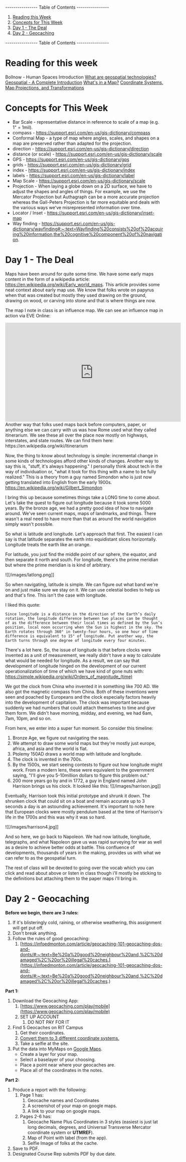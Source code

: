 ---------------- Table of Contents ---------------- 

1. [Reading this Week](#reading)
2. [Concepts for This Week](#thisweek)
3. [Day 1 - The Deal](#day1)
4. [Day 2 - Geocaching](#day2)

---------------- Table of Contents ---------------- 
# <a id="reading"></a>Reading for this week
Bollnow - Human Spaces Introduction
[What are geospatial technologies?](https://www.aaas.org/programs/scientific-responsibility-human-rights-law/overview-geospatial-project#:~:text=Geospatial%20technologies%20is%20a%20term,were%20drawn%20in%20prehistoric%20times.)
[Geospatial - A Complete Introduction](https://www.heavy.ai/learn/geospatial#:~:text=Geospatial%20technology%20is%20used%20to,environmental%20events%20and%20socioeconomic%20trends.)
[What's in a Map?](https://www.geographyrealm.com/whats-in-a-map/)
[Coordinate Systems, Map Projections, and Transformations](https://pro.arcgis.com/en/pro-app/3.1/help/mapping/properties/coordinate-systems-and-projections.htm#:~:text=Geographic%20coordinate%20systems%20(GCS)%20are,latitude%20(y%2Dcoordinates).)
# <a id = "thisweek"></a>Concepts for This Week 
* Bar Scale - representative distance in reference to scale of a map (e.g. 1" = 1mil). 
* compass -  https://support.esri.com/en-us/gis-dictionary/compass
* Conformal Map - a type of map where angles, scales, and shapes on a map are preserved rather than adapted for the projection.
* direction -  https://support.esri.com/en-us/gis-dictionary/direction
* distance (or scale) - https://support.esri.com/en-us/gis-dictionary/scale
* GPS - https://support.esri.com/en-us/gis-dictionary/gps
* grids - https://support.esri.com/en-us/gis-dictionary/grid
* index - https://support.esri.com/en-us/gis-dictionary/index
* labels -  https://support.esri.com/en-us/gis-dictionary/label
* Map Scale - https://support.esri.com/en-us/gis-dictionary/scale
* Projection - When laying a globe down on a 2D surface, we have to adjust the shapes and angles of things. For example, we use the Mercator Projection but Authagraph can be a more accurate projection whereas the Gall-Peters Projection is far more equitable and deals with the various ways we've misrepresented information over time.
* Locator / Inset - https://support.esri.com/en-us/gis-dictionary/inset-map
* Way finding - https://support.esri.com/en-us/gis-dictionary/wayfinding#:~:text=Wayfinding%20consists%20of%20acquiring%20information,the%20cognitive%20component%20of%20navigation.

# <a id = "day1"></a>Day 1 - The Deal
Maps have been around for quite some time. We have some early maps content in the form of a wikipedia article: https://en.wikipedia.org/wiki/Early_world_maps. This article provides some neat context about early map use. We know that folks wrote on papyrus when that was created but mostly they used drawing on the ground, drawing on wood, or carving into stone and that is where things are now. 

The map I note in class is an influence map. We can see an influence map in action via EVE Online:
<iframe width="560" height="315" src="https://www.youtube.com/embed/JyQOhZYRswc?si=FXj1Mreg-Y5OB3Rz" title="YouTube video player" frameborder="0" allow="accelerometer; autoplay; clipboard-write; encrypted-media; gyroscope; picture-in-picture; web-share" allowfullscreen></iframe> 
Another way that folks used maps back before computers, paper, or anything else we can carry with us was how Rome used what they called itinerarium. We see these all over the place now mostly on highways, interstates, and state routes. We can find them here: https://en.wikipedia.org/wiki/Itinerarium

Now, the thing to know about technology is simple: incremental change in some kinds of technologies afford other kinds of changes. Another way to say this is, "stuff, it's always happening." I personally think about tech in the way of individuation or, "what it took for this thing with a name to be fully realized." This is a theory from a guy named Simondon who is just now getting translated into English from the early 1900s. https://en.wikipedia.org/wiki/Gilbert_Simondon

I bring this up because sometimes things take a LONG time to come about. Let's take the quest to figure out longitude because it took some 5000 years. By the bronze age, we had a pretty good idea of how to navigate around. We've seen current maps, maps of landmarks, and things. There wasn't a real need to have more than that as around the world navigation simply wasn't possible. 

So what is latitude and longitude. Let's approach that first. The easiest I can say is that latitude separates the earth into equidistant slices horizontally. Longitude treats the earth like an orange.

For latitude, you just find the middle point of our sphere, the equator, and then separate it north and south. For longitude, there's the prime meridian but where the prime meridian is is kind of arbitrary. 

![[/images/latlong.png]]

So when navigating, latitude is simple. We can figure out what band we're on and just make sure we stay on it. We can use celestial bodies to help us and that's fine. This isn't the case with longitude. 

I liked this quote: 

	Since longitude is a distance in the direction of the Earth’s daily rotation, the longitude difference between two places can be thought of as the difference between their local times as defined by the Sun’s position, local noon occurring when the Sun is highest in the sky. The Earth rotates through 360° in twenty-four hours, so one hour of time difference is equivalent to 15° of longitude. Put another way, the Earth turns through one degree of longitude every four minutes.

There's a lot here. So, the issue of longitude is that before clocks were invented as a unit of measurement, we really didn't have a way to calculate what would be needed for longitude. As a result, we can say that development of longitude hinged on the development of our current operationalization of time of which we have kind of gone nuts with: https://simple.wikipedia.org/wiki/Orders_of_magnitude_(time)

We got the clock from China who invented it in something like 700 AD. We also got the magnetic compass from China. Both of these inventions were seen and poached by Europeans and the clock especially factors heavily into the development of capitalism. The clock was important because suddenly we had numbers that could attach themselves to time and give them form. We didn't have morning, midday, and evening, we had 6am, 7am, 10pm, and so on. 

From here, we enter into a super fun moment. So consider this timeline: 

1. Bronze Age, we figure out navigating the seas.
2. We attempt to draw some world maps but they're mostly just europe, africa, and asia and the world is flat.
3. Ptolemy 150AD draws a world map with latitude and longitude.
4. The clock is invented in the 700s.
5. By the 1500s, we start seeing contests to figure out how longitude might work. From a modern lens, these were equivalent to the government saying, "I'll give you 5-10million dollars to figure this problem out."
6. 200 more years go by and in 1772, a guy in England named John Harrison brings us his clock. It looked like this: 
![[/images/harrison.jpg]]

Eventually, Harrison took this initial prototype and shrunk it down. The shrunken clock that could sit on a boat and remain accurate up to 3 seconds a day is an astounding achievement. It's important to note here that European clocks were mostly pendulum based at the time of Harrison's life in the 1700s and this was why it was so hard. 

![[/images/harrison4.jpg]]

And so here, we go back to Napoleon. We had now latitude, longitude, telegraphs, and what Napoleon gave us was rapid surveying for war as well as a desire to achieve better odds at battle. This confluence of developments, thousands of years in the making, provides us with what we can refer to as the geospatial turn.

The rest of class will be devoted to going over the vocab which you can click and read about above or listen in class though i'll mostly be sticking to the definitions but attaching them to the paper maps i'll bring in. 
# <a id="day2"></a>Day 2 - Geocaching
**Before we begin, there are 3 rules:** 

1. If it's blisteringly cold, raining, or otherwise weathering, this assignment will get put off.
2. Don't break anything.
3. Follow the rules of good geocaching:
    1. [https://infoedmonton.com/article/geocaching-101-geocaching-dos-and-donts/#:~:text=Be%20a%20good%20neighbour%20and,%2C%20damaged%2C%20or%20illegal%20caches.](https://infoedmonton.com/article/geocaching-101-geocaching-dos-and-donts/#:~:text=Be%20a%20good%20neighbour%20and,%2C%20damaged%2C%20or%20illegal%20caches.)

**Part 1:**

1. Download the Geocaching App:
    1. [https://www.geocaching.com/play/mobile](https://www.geocaching.com/play/mobile)
    2. SET UP ACCOUNT
        1. DO NOT PAY FOR IT
2. Find 5 Geocaches on RIT Campus
    1. Get their coordinates.
    2. [Convert them to 3 different coordinate systems.](https://coordinates-converter.com/en/decimal/43.156093,-77.557522?karte=OpenStreetMap&zoom=8 "Convert them to 3 different coordinate systems.")
    3. Take a selfie at the site.
3. Put the data into MyMaps on [Google Maps](https://www.google.com/maps/d/u/0/ "Google Maps").
    - Create a layer for your map.
    - Select a baselayer of your choosing.
    - Place a point near where your geocaches are.  
    - Place all of the coordinates in the notes.

**Part 2:**

1. Produce a report with the following:
    1. Page 1 has:
        1. Geocache names and Coordinates
        2. A screenshot of your map on google maps.
        3. A link to your map on google maps.
    2. Pages 2-6 has:
        1. Geocache Name Plus Coordinates in 3 styles (easiest is just lat long decimals, degrees, and Universal Transverse Mercator coordinate system or **UTMREF**).
        2. Map of Point with label (from the app).
        3. Selfie Image of folks at the cache.
2. Save to PDF.
3. Designated Course Rep submits PDF by due date.